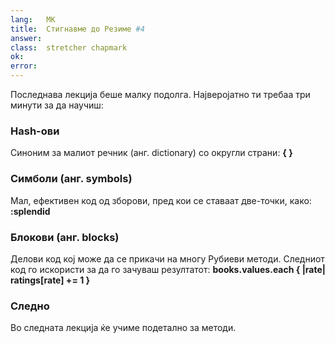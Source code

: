 ```yaml
---
lang:   MK
title:  Стигнавме до Резиме #4
answer: 
class:  stretcher chapmark
ok:     
error:  
---
```


Последнава лекција беше малку подолга. Најверојатно ти требаа три минути за да научиш:

### Hash-ови
Синоним за малиот речник (анг. dictionary) со округли страни: __{ }__

### Симболи (анг. symbols)
Мал, ефективен код од зборови, пред кои се ставаат две-точки, како: __:splendid__

### Блокови (анг. blocks)
Делови код кој може да се прикачи на многу Рубиеви методи. Следниот код го искористи за да го зачуваш резултатот: 
__books.values.each { |rate| ratings[rate] += 1 }__

### Следно
Во следната лекција ќе учиме подетално за методи. 
